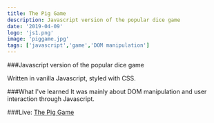 ```yaml
---
title: The Pig Game
description: Javascript version of the popular dice game
date: '2019-04-09'
logo: 'js1.png'
image: 'piggame.jpg'
tags: ['javascript','game','DOM manipulation']
---
```


###Javascript version of the popular dice game

 Written in vanilla Javascript, styled with CSS.

###What I've learned
 It was mainly about DOM manipulation and user interaction through Javascript. 

###Live: 
 <a href="https://rodegrafika.github.io/pig-game/" target=_blank>The Pig Game</a>